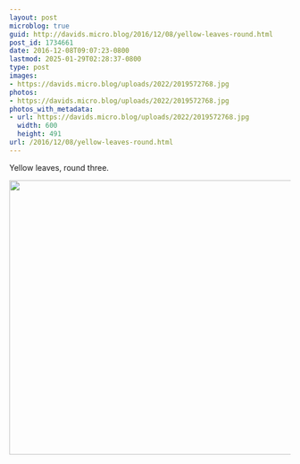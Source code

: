 ```yaml
---
layout: post
microblog: true
guid: http://davids.micro.blog/2016/12/08/yellow-leaves-round.html
post_id: 1734661
date: 2016-12-08T09:07:23-0800
lastmod: 2025-01-29T02:28:37-0800
type: post
images:
- https://davids.micro.blog/uploads/2022/2019572768.jpg
photos:
- https://davids.micro.blog/uploads/2022/2019572768.jpg
photos_with_metadata:
- url: https://davids.micro.blog/uploads/2022/2019572768.jpg
  width: 600
  height: 491
url: /2016/12/08/yellow-leaves-round.html
---
```

Yellow leaves, round three.

<img src="/uploads/2022/2019572768.jpg" width="600" height="491" alt="">
